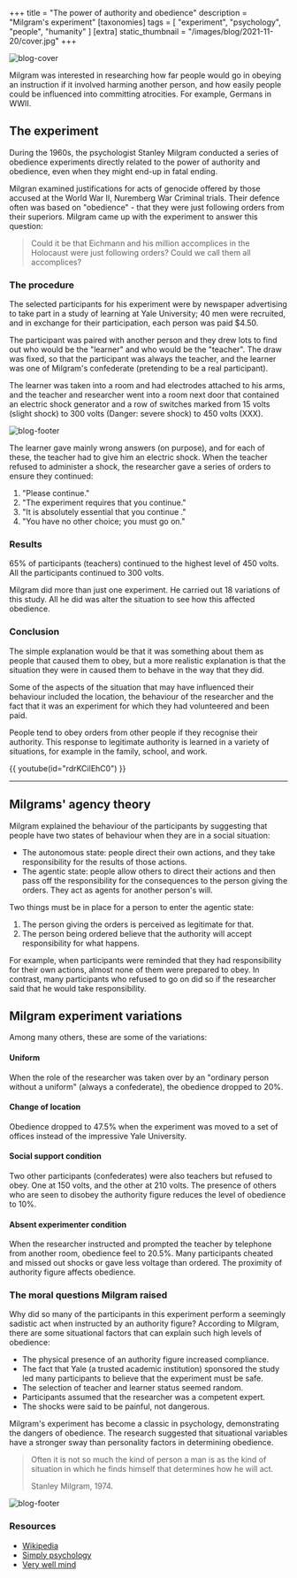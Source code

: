 +++
title = "The power of authority and obedience"
description = "Milgram's experiment"
[taxonomies]
tags = [ "experiment", "psychology", "people", "humanity" ]
[extra]
static_thumbnail = "/images/blog/2021-11-20/cover.jpg"
+++

![blog-cover](/images/blog/2022-01-24/cover.jpg)

Milgram was interested in researching how far people would go in obeying an instruction if it involved harming another
person, and how easily people could be influenced into committing atrocities. For example, Germans in WWII.

<!-- more -->

## The experiment

During the 1960s, the psychologist Stanley Milgram conducted a series of obedience experiments directly related to the
power of authority and obedience, even when they might end-up in fatal ending.

Milgran examined justifications for acts of genocide offered by those accused at the World War II, Nuremberg War
Criminal trials. Their defence often was based on "obedience" - that they were just following orders from their
superiors. Milgram came up with the experiment to answer this question:

> Could it be that Eichmann and his million accomplices in the Holocaust were just following orders?
> Could we call them all accomplices?

### The procedure

The selected participants for his experiment were by newspaper advertising to take part in a study of learning at Yale
University; 40 men were recruited, and in exchange for their participation, each person was paid $4.50.

The participant was paired with another person and they drew lots to find out who would be the "learner" and who would
be the "teacher". The draw was fixed, so that the participant was always the teacher, and the learner was one of
Milgram's confederate (pretending to be a real participant).

The learner was taken into a room and had electrodes attached to his arms, and the teacher and researcher went into a
room next door that contained an electric shock generator and a row of switches marked from 15 volts (slight shock) to
300 volts (Danger: severe shock) to 450 volts (XXX).

![blog-footer](/images/blog/2022-01-24/video-fragment.jpg)

The learner gave mainly wrong answers (on purpose), and for each of these, the teacher had to give him an electric
shock. When the teacher refused to administer a shock, the researcher gave a series of orders to ensure they continued:

1. "Please continue."
2. "The experiment requires that you continue."
3. "It is absolutely essential that you continue ."
4. "You have no other choice; you must go on."

### Results

65% of participants (teachers) continued to the highest level of 450 volts. All the participants continued to 300 volts.

Milgram did more than just one experiment. He carried out 18 variations of this study. All he did was alter the
situation to see how this affected obedience.

### Conclusion

The simple explanation would be that it was something about them as people that caused them to obey, but a more
realistic explanation is that the situation they were in caused them to behave in the way that they did.

Some of the aspects of the situation that may have influenced their behaviour included the location, the behaviour of
the researcher and the fact that it was an experiment for which they had volunteered and been paid.

People tend to obey orders from other people if they recognise their authority. This response to legitimate authority is
learned in a variety of situations, for example in the family, school, and work.

{{ youtube(id="rdrKCilEhC0") }}

---

## Milgrams' agency theory

Milgram explained the behaviour of the participants by suggesting that people have two states of behaviour when they are
in a social situation:

- The autonomous state: people direct their own actions, and they take responsibility for the results of those actions.
- The agentic state: people allow others to direct their actions and then pass off the responsibility for the
  consequences to the person giving the orders. They act as agents for another person's will.

Two things must be in place for a person to enter the agentic state:

1. The person giving the orders is perceived as legitimate for that.
2. The person being ordered believe that the authority will accept responsibility for what happens.

For example, when participants were reminded that they had responsibility for their own actions, almost none of them
were prepared to obey. In contrast, many participants who refused to go on did so if the researcher said that he would
take responsibility.

## Milgram experiment variations

Among many others, these are some of the variations:

#### Uniform

When the role of the researcher was taken over by an "ordinary person without a uniform" (always a confederate), the
obedience dropped to 20%.

#### Change of location

Obedience dropped to 47.5% when the experiment was moved to a set of offices instead of the impressive Yale University.

#### Social support condition

Two other participants (confederates) were also teachers but refused to obey. One at 150 volts, and the other at 210
volts. The presence of others who are seen to disobey the authority figure reduces the level of obedience to 10%.

#### Absent experimenter condition

When the researcher instructed and prompted the teacher by telephone from another room, obedience feel to 20.5%. Many
participants cheated and missed out shocks or gave less voltage than ordered. The proximity of authority figure affects
obedience.

### The moral questions Milgram raised

Why did so many of the participants in this experiment perform a seemingly sadistic act when instructed by an authority
figure? According to Milgram, there are some situational factors that can explain such high levels of obedience:

- The physical presence of an authority figure increased compliance.
- The fact that Yale (a trusted academic institution) sponsored the study led many participants to believe that the
  experiment must be safe.
- The selection of teacher and learner status seemed random.
- Participants assumed that the researcher was a competent expert.
- The shocks were said to be painful, not dangerous.

Milgram's experiment has become a classic in psychology, demonstrating the dangers of obedience. The research suggested
that situational variables have a stronger sway than personality factors in determining obedience.

> Often it is not so much the kind of person a man is as the kind of situation in which he finds himself that determines how he will act.
>
> Stanley Milgram, 1974.

![blog-footer](/images/blog/2022-01-24/footer.jpg)

### Resources

- [Wikipedia](https://en.wikipedia.org/wiki/Milgram_experiment)
- [Simply psychology](https://www.simplypsychology.org/milgram.html)
- [Very well mind](https://www.verywellmind.com/the-milgram-obedience-experiment-2795243)

